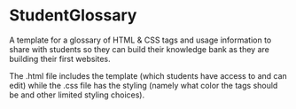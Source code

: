 # StudentGlossary
A template for a glossary of HTML &amp; CSS tags and usage information to share with students so they can build their knowledge bank as they are building their first websites.  

The .html file includes the template (which students have access to and can edit) while the .css file has the styling (namely what color the tags should be and other limited styling choices).

